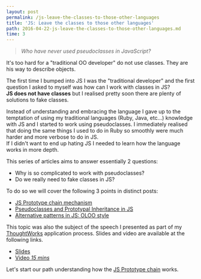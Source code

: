 ```yaml
---
layout: post
permalink: /js-leave-the-classes-to-those-other-languages
title: 'JS: Leave the classes to those other languages'
path: 2016-04-22-js-leave-the-classes-to-those-other-languages.md
time: 3
---
```


> _Who have never used pseudoclasses in JavaScript?_

It's too hard for a "traditional OO developer" do not use classes. They are his way to describe objects.<br>

The first time I bumped into JS I was the "traditional developer" and the first question I asked to myself was how can I work with classes in JS?<br>
__JS does not have classes__ but I realised pretty soon there are plenty of solutions to fake classes.<br>

Instead of understanding and embracing the language I gave up to the temptation of using my traditional languages (Ruby, Java, etc...) knowledge with JS and I started to work using pseudoclasses. I immediately realised that doing the same things I used to do in Ruby so smoothly were much harder and more verbose to do in JS.<br>
If I didn't want to end up hating JS I needed to learn how the language works in more depth.

This series of articles aims to answer essentially 2 questions:

* Why is so complicated to work with pseudoclasses?
* Do we really need to fake classes in JS?

To do so we will cover the following 3 points in distinct posts:

* [JS Prototype chain mechanism](/js-prototype-chain-mechanism)
* [Pseudoclasses and Prototypal Inheritance in JS](/pseudoclasses-and-prototypal-inheritance-in-JS)
* [Alternative patterns in JS: OLOO style](/alternative-patterns-in-JS-OLOO-style)

This topic was also the subject of the speech I presented as part of my [ThoughtWorks](https://www.thoughtworks.com) application process. Slides and video are available at the following links.

* [Slides](https://speakerdeck.com/giamir/js-leave-the-classes-to-those-other-languages)
* [Video _15 mins_](https://www.youtube.com/watch?v=HnQ0FPwcaZ4&feature=youtu.be)

Let's start our path understanding how the [JS Prototype chain](/js-prototype-chain-mechanism) works.
